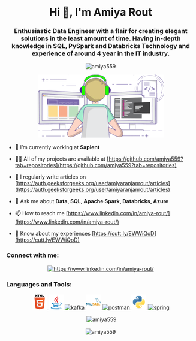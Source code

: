 <h1 align="center">Hi 👋, I'm Amiya Rout</h1>
<h3 align="center">Enthusiastic Data Engineer with a flair for creating elegant solutions in the least amount of time. Having in-depth knowledge in SQL, PySpark and Databricks Technology and experience of around 4 year in the IT industry.</h3>

<p align="center"> <img src="https://komarev.com/ghpvc/?username=amiya559&label=Profile%20views&color=0e75b6&style=flat" alt="amiya559" /> </p>

<p align="center"> <img src="https://raw.githubusercontent.com/Abhijay007/Abhijay007/main/coder1.gif" alt="amiya559" /> </p>

- 🔭 I’m currently working at **Sapient**

- 👨‍💻 All of my projects are available at [https://github.com/amiya559?tab=repositories](https://github.com/amiya559?tab=repositories)

- 📝 I regularly write articles on [https://auth.geeksforgeeks.org/user/amiyaranjanrout/articles](https://auth.geeksforgeeks.org/user/amiyaranjanrout/articles)

- 💬 Ask me about **Data, SQL, Apache Spark, Databricks, Azure**

- 📫 How to reach me [https://www.linkedin.com/in/amiya-rout/](https://www.linkedin.com/in/amiya-rout/)

- 📄 Know about my experiences [https://cutt.ly/EWWiQoD](https://cutt.ly/EWWiQoD)

<h3 align="left">Connect with me:</h3>
<p align="center">
<a href="https://www.linkedin.com/in/amiya-rout/" target="blank"><img align="center" src="https://raw.githubusercontent.com/rahuldkjain/github-profile-readme-generator/master/src/images/icons/Social/linked-in-alt.svg" alt="https://www.linkedin.com/in/amiya-rout/" height="30" width="40" /></a>
</p>

<h3 align="left">Languages and Tools:</h3>
<p align="center">  <a href="https://www.w3.org/html/" target="_blank" rel="noreferrer"> <img src="https://raw.githubusercontent.com/devicons/devicon/master/icons/html5/html5-original-wordmark.svg" alt="html5" width="40" height="40"/> </a> <a href="https://www.java.com" target="_blank" rel="noreferrer"> <img src="https://raw.githubusercontent.com/devicons/devicon/master/icons/java/java-original.svg" alt="java" width="40" height="40"/> </a>  <a href="https://kafka.apache.org/" target="_blank" rel="noreferrer"> <img src="https://www.vectorlogo.zone/logos/apache_kafka/apache_kafka-icon.svg" alt="kafka" width="40" height="40"/> </a> <a href="https://www.mysql.com/" target="_blank" rel="noreferrer"> <img src="https://raw.githubusercontent.com/devicons/devicon/master/icons/mysql/mysql-original-wordmark.svg" alt="mysql" width="40" height="40"/> </a>  <a href="https://postman.com" target="_blank" rel="noreferrer"> <img src="https://www.vectorlogo.zone/logos/getpostman/getpostman-icon.svg" alt="postman" width="40" height="40"/> </a> <a href="https://www.python.org" target="_blank" rel="noreferrer"> <img src="https://raw.githubusercontent.com/devicons/devicon/master/icons/python/python-original.svg" alt="python" width="40" height="40"/> </a> <a href="https://spring.io/" target="_blank" rel="noreferrer"> <img src="https://www.vectorlogo.zone/logos/springio/springio-icon.svg" alt="spring" width="40" height="40"/> </a> </p>

<p align="center">&nbsp;<img align="center" src="https://github-readme-stats.vercel.app/api?username=amiya559&show_icons=true&locale=en" alt="amiya559" /></p>

<p align="center"><img align="center" src="https://github-readme-streak-stats.herokuapp.com/?user=amiya559&" alt="amiya559" /></p>
